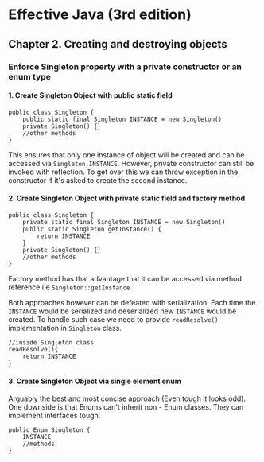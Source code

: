 # Effective Java \(3rd edition\)

## Chapter 2. Creating and destroying objects

### Enforce Singleton property with a private constructor or an enum type 

#### 1. Create Singleton Object with public static field 

```text
public class Singleton {
    public static final Singleton INSTANCE = new Singleton()
    private Singleton() {} 
    //other methods 
}
```

This ensures that only one instance of object will be created and can be accessed via `Singleton.INSTANCE`. However, private constructor can still be invoked with reflection. To get over this we can throw exception in the constructor if it's asked to create the second instance.

#### 2. Create Singleton Object with private static field and factory method

```text
public class Singleton {
    private static final Singleton INSTANCE = new Singleton()
    public static Singleton getInstance() {
        return INSTANCE 
    }
    private Singleton() {} 
    //other methods 
}
```

Factory method has that advantage that it can be accessed via method reference i.e `Singleton::getInstance`

Both approaches however can be defeated with serialization. Each time the `INSTANCE` would be serialized and deserialized new `INSTANCE` would be created. To handle such case we need to provide `readResolve()` implementation in `Singleton` class. 

```text
//inside Singleton class
readResolve(){ 
    return INSTANCE
}
```

#### 3. Create Singleton Object via single element enum

Arguably the best and most concise approach \(Even tough it looks odd\). One downside is that Enums can't inherit non - Enum classes. They can implement interfaces tough.

```text
public Enum Singleton {
    INSTANCE
    //methods
}
```

